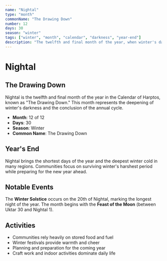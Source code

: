 ```yaml
---
name: "Nightal"
type: "month"
commonName: "The Drawing Down"
number: 12
days: 30
season: "winter"
tags: ["winter", "month", "calendar", "darkness", "year-end"]
description: "The twelfth and final month of the year, when winter's darkness deepens and the year draws to a close."
---
```


# Nightal

## The Drawing Down

Nightal is the twelfth and final month of the year in the Calendar of Harptos, known as "The Drawing Down." This month represents the deepening of winter's darkness and the conclusion of the annual cycle.

- **Month**: 12 of 12
- **Days**: 30
- **Season**: Winter
- **Common Name**: The Drawing Down

## Year's End

Nightal brings the shortest days of the year and the deepest winter cold in many regions. Communities focus on surviving winter's harshest period while preparing for the new year ahead.

## Notable Events

The **Winter Solstice** occurs on the 20th of Nightal, marking the longest night of the year. The month begins with the **Feast of the Moon** (between Uktar 30 and Nightal 1).

## Activities

- Communities rely heavily on stored food and fuel
- Winter festivals provide warmth and cheer
- Planning and preparation for the coming year
- Craft work and indoor activities dominate daily life
